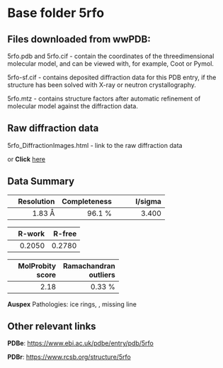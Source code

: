 # Base folder 5rfo

## Files downloaded from wwPDB:

5rfo.pdb and 5rfo.cif - contain the coordinates of the threedimensional molecular model, and can be viewed with, for example, Coot or Pymol.

5rfo-sf.cif - contains deposited diffraction data for this PDB entry, if the structure has been solved with X-ray or neutron crystallography.

5rfo.mtz - contains structure factors after automatic refinement of molecular model against the diffraction data.

## Raw diffraction data

5rfo_DiffractionImages.html - link to the raw diffraction data 

or **Click** [here](https://zenodo.org/record/3731495) 

## Data Summary
|   | Resolution | Completeness| I/sigma |
|---|-------------:|----------------:|--------------:|
|   |1.83 Å|96.1  %|<img width=50/>3.400|

|   | **R-work**| **R-free**   
|---|-------------:|----------------:|           
||0.2050|0.2780|

|   |**MolProbity<br>score**| **Ramachandran<br>outliers** 
|---|-------------:|----------------:|
||2.18|0.33 %|

**Auspex** Pathologies: ice rings, , missing line

 

## Other relevant links 
**PDBe**:  https://www.ebi.ac.uk/pdbe/entry/pdb/5rfo
 
**PDBr**: https://www.rcsb.org/structure/5rfo 

